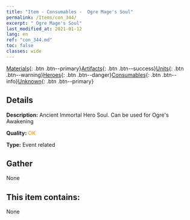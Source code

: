 ```yaml
---
title: "Item - Consumables -  Ogre Mage's Soul"
permalink: /Items/con_344/
excerpt: " Ogre Mage's Soul"
last_modified_at: 2021-01-12
lang: en
ref: "con_344.md"
toc: false
classes: wide
---
```

 [Materials](/Items/){: .btn .btn--primary}[Artifacts](/Items/Artifacts/){: .btn .btn--success}[Units](/Items/Units/){: .btn .btn--warning}[Heroes](/Items/Heroes/){: .btn .btn--danger}[Consumables](/Items/Consumables/){: .btn .btn--info}[Unknown](/Items/Unknown/){: .btn .btn--primary}

## Details
 **Description:** Ancient Immortal Hero Soul. Can be used for Ogre's Awakening

 **Quality:** <span style="color: #FF8C00">OK</span>

 **Type:** Event related

## Gather

  None

## This item contains:

  None


